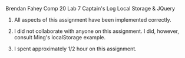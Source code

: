 Brendan Fahey
Comp 20
Lab 7
Captain's Log
Local Storage & JQuery

1) All aspects of this assignment have been implemented correctly.

2) I did not collaborate with anyone on this assignment. I did, however, consult Ming's localStorage example.

3) I spent approximately 1/2 hour on this assignment.
